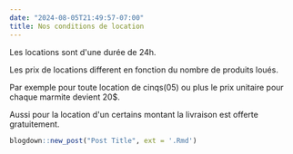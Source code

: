 ```yaml
---
date: "2024-08-05T21:49:57-07:00"
title: Nos conditions de location
---
```

Les locations sont d'une durée de 24h.

Les prix de locations different en fonction du nombre de produits loués.

Par exemple pour toute location de cinqs(05) ou plus le prix unitaire pour chaque 
marmite devient 20$.

Aussi pour la location d'un certains montant la livraison est offerte gratuitement.


```r
blogdown::new_post("Post Title", ext = '.Rmd')
```
